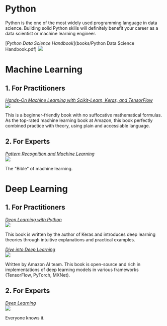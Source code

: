 # Python
Python is the one of the most widely used programming language in data science. Building solid Python skills will definitely benefit your career as a data scientist or machine learning engineer.     

[*Python Data Science Handbook*](books/Python Data Science Handbook.pdf)
![](https://images-na.ssl-images-amazon.com/images/I/51l3Ym7phxL._SX379_BO1,204,203,200_.jpg)    

# Machine Learning    

## 1. For Practitioners
[*Hands-On Machine Learning with Scikit-Learn, Keras, and TensorFlow*](books/Hands-On%20Machine%20Learning%20with%20Scikit-Learn%2C%20Keras%2C%20and%20TensorFlow.epub)    
![](https://img.thriftbooks.com/api/images/i/m/4A979EDD4BA12306352821F184B70C7F700DA9F7.jpg)

This is a beginner-friendly book with no suffocative mathematical formulas. As the top-rated machine learning book at Amazon, this book perfectly combined practice with theory, using plain and accessiable language.

## 2. For Experts
[*Pattern Recognition and Machine Learning*](books/PRML.pdf)    
![](https://images-na.ssl-images-amazon.com/images/I/61ECBlvkBCL._SX368_BO1,204,203,200_.jpg)

The "Bible" of machine learning. 

# Deep Learning 

## 1. For Practitioners
[*Deep Learning with Python*](books/Deep%20Learning%20with%20Python.pdf)     
![](https://images-na.ssl-images-amazon.com/images/I/41PYcD28fIL._SX397_BO1,204,203,200_.jpg)

This book is written by the author of Keras and introduces deep learning theories through intuitive explanations and practical examples.

[*Dive into Deep Learning*](https://d2l.ai/)    
![](https://d2l.ai/_images/front.png)

Written by Amazon AI team. This book is open-source and rich in implementations of deep learning models in various frameworks (TensorFlow, PyTorch, MXNet).

## 2. For Experts
[*Deep Learning*](books/Deep-learning-adaptive-computation-and-machine-learning.pdf)    
![](https://images-na.ssl-images-amazon.com/images/I/61rIlVwr3hL._SX378_BO1,204,203,200_.jpg)

Everyone knows it.